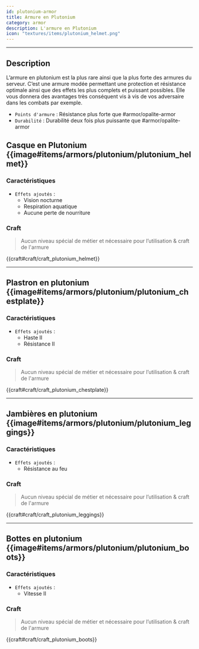 ```yaml
---
id: plutonium-armor
title: Armure en Plutonium
category: armor
description: L'armure en Plutonium 
icon: "textures/items/plutonium_helmet.png"
---
```

___

## Description 

L’armure en plutonium est la plus rare ainsi que la plus forte des armures du serveur. 
C’est une armure modée permettant une protection et résistance optimale ainsi que des effets les plus complets et puissant possibles. 
Elle vous donnera des avantages très conséquent vis à vis de vos adversaire dans les combats par exemple. 

- ``Points d'armure`` : Résistance plus forte que #armor/opalite-armor
- ``Durabilité`` : Durabilité deux fois plus puissante que #armor/opalite-armor
 

## Casque en Plutonium {{image#items/armors/plutonium/plutonium_helmet}}

### Caractéristiques

- ``Effets ajoutés`` : 
    * Vision nocturne
    * Respiration aquatique
    * Aucune perte de nourriture

### Craft 

> Aucun niveau spécial de métier et nécessaire pour l’utilisation & craft de l'armure

{{craft#craft/craft_plutonium_helmet}} 

---

## Plastron en plutonium {{image#items/armors/plutonium/plutonium_chestplate}}

### Caractéristiques

- ``Effets ajoutés`` : 
    * Haste II
    * Résistance II

### Craft 

> Aucun niveau spécial de métier et nécessaire pour l’utilisation & craft de l'armure

{{craft#craft/craft_plutonium_chestplate}} 

---

## Jambières en plutonium {{image#items/armors/plutonium/plutonium_leggings}}

### Caractéristiques

- ``Effets ajoutés`` : 
    * Résistance au feu

### Craft 

> Aucun niveau spécial de métier et nécessaire pour l’utilisation & craft de l'armure

{{craft#craft/craft_plutonium_leggings}} 

---

## Bottes en plutonium {{image#items/armors/plutonium/plutonium_boots}}

### Caractéristiques

- ``Effets ajoutés`` : 
    * Vitesse II

### Craft 

> Aucun niveau spécial de métier et nécessaire pour l’utilisation & craft de l'armure

{{craft#craft/craft_plutonium_boots}} 
